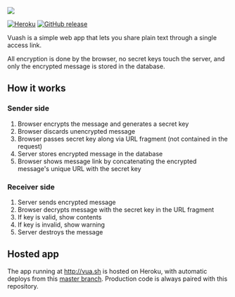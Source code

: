 ![](https://cloud.githubusercontent.com/assets/62244/17832954/31b0879c-66e7-11e6-88e5-e9ed495007ab.png)

[![Heroku](https://heroku-badge.herokuapp.com/?app=vuash&style=flat)](http://vuash.herokuapp.com)
[![GitHub release](https://img.shields.io/github/release/current/vuash.svg)](https://github.com/current/vuash/releases/latest)

Vuash is a simple web app that lets you share plain text through a single access link.

All encryption is done by the browser, no secret keys touch the server, and only the encrypted message is stored in the database.


## How it works


### Sender side

1. Browser encrypts the message and generates a secret key
2. Browser discards unencrypted message
3. Browser passes secret key along via URL fragment (not contained in the request)
4. Server stores encrypted message in the database
5. Browser shows message link by concatenating the encrypted message's unique URL with the secret key


### Receiver side

1. Server sends encrypted message
2. Browser decrypts message with the secret key in the URL fragment
3. If key is valid, show contents
4. If key is invalid, show warning
5. Server destroys the message


## Hosted app

The app running at http://vua.sh is hosted on Heroku, with automatic deploys from this [master branch](https://github.com/current/vuash/tree/master/). Production code is always paired with this repository.
